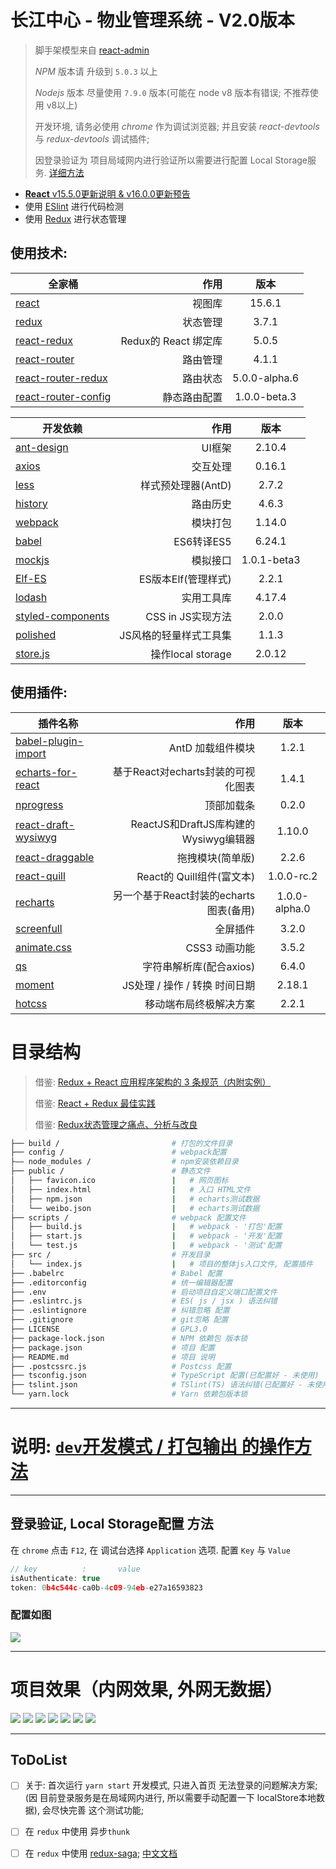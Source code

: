 # 长江中心 - 物业管理系统 - V2.0版本

> 脚手架模型来自 [react-admin](https://github.com/yezihaohao/react-admin)
>
> *NPM* 版本请 升级到 `5.0.3` 以上
>
> *Nodejs* 版本 尽量使用 `7.9.0` 版本(可能在 node v8 版本有错误; 不推荐使用 v8以上)
>
> 开发环境, 请务必使用 *chrome* 作为调试浏览器; 并且安装 *react-devtools* 与 *redux-devtools* 调试插件;
>
> 因登录验证为 项目局域网内进行验证所以需要进行配置 Local Storage服务. [详细方法](#auth)

* [**React** v15.5.0更新说明 & v16.0.0更新预告](https://zhuanlan.zhihu.com/p/26250968)
* 使用 [ESlint](http://eslint.cn/) 进行代码检测
* 使用 [Redux](http://cn.redux.js.org/) 进行状态管理

## 使用技术:
| 全家桶                                                 | 作用                |  版本   |
| --------                                              | -----:              | :----:  |
| [react](https://facebook.github.io/react/)            | 视图库              | 15.6.1  |
| [redux](http://cn.redux.js.org/)                      | 状态管理             | 3.7.1  |
| [react-redux](http://cn.redux.js.org/docs/react-redux/index.html)                      | Redux的 React 绑定库             | 5.0.5  |
| [react-router](https://reacttraining.cn/)             | 路由管理            |  4.1.1 |
| [react-router-redux](https://github.com/ReactTraining/react-router/tree/master/packages/react-router-redux)       | 路由状态            |  5.0.0-alpha.6 |
| [react-router-config](https://github.com/ReactTraining/react-router/tree/master/packages/react-router-config)     | 静态路由配置            |  1.0.0-beta.3 |


| 开发依赖                                               | 作用                |  版本   |
| --------                                              | -----:              | :----:  |
| [ant-design](https://ant.design/index-cn)              | UI框架              | 2.10.4  |
| [axios](https://github.com/mzabriskie/axios)          | 交互处理            |  0.16.1  |
| [less](http://www.bootcss.com/p/lesscss/)             | 样式预处理器(AntD)  |  2.7.2  |
| [history](https://github.com/reacttraining/history)   | 路由历史  |  4.6.3  |
| [webpack](https://doc.webpack-china.org/)             | 模块打包            | 1.14.0  |
| [babel](http://babeljs.cn/)                           | ES6转译ES5          |  6.24.1  |
| [mockjs](http://mockjs.com/)                          | 模拟接口            |  1.0.1-beta3  |
| [Elf-ES]()                                            | ES版本Elf(管理样式) | 2.2.1 |
| [lodash](https://wizardforcel.gitbooks.io/lodash-doc-45/content/)   | 实用工具库  |  4.17.4  |
| [styled-components](https://www.styled-components.com/)   | CSS in JS实现方法  |  2.0.0  |
| [polished](https://polished.js.org/)   | JS风格的轻量样式工具集  |  1.1.3  |
| [store.js](https://github.com/marcuswestin/store.js)   | 操作local storage  |  2.0.12  |

## 使用插件:
| 插件名称                                                                     | 作用                                           |   版本  |
| --------                                                                     | -----:                                        | :-----: |
| [babel-plugin-import](https://github.com/ant-design/babel-plugin-import)     | AntD 加载组件模块                              | 1.2.1  |
| [echarts-for-react](https://github.com/hustcc/echarts-for-react)             | 基于React对echarts封装的可视化图表              | 1.4.1  |
| [nprogress](https://github.com/rstacruz/nprogress)                           | 顶部加载条                                     | 0.2.0  |
| [react-draft-wysiwyg](https://github.com/jpuri/react-draft-wysiwyg)          | ReactJS和DraftJS库构建的Wysiwyg编辑器          | 1.10.0  |
| [react-draggable](https://github.com/mzabriskie/react-draggable)             | 拖拽模块(简单版)                               | 2.2.6  |
| [react-quill](https://github.com/zenoamaro/react-quill)                      | React的 Quill组件(富文本)                      | 1.0.0-rc.2  |
| [recharts](https://github.com/recharts/recharts)                             | 另一个基于React封装的echarts图表(备用)          | 1.0.0-alpha.0  |
| [screenfull](https://github.com/sindresorhus/screenfull.js)                  | 全屏插件                                       | 3.2.0  |
| [animate.css](https://daneden.github.io/animate.css/)                        | CSS3 动画功能                                  | 3.5.2  |
| [qs](https://github.com/ljharb/qs)                                           | 字符串解析库(配合axios)                         | 6.4.0  |
| [moment](https://momentjs.com/)                                              | JS处理 / 操作 / 转换 时间日期                   | 2.18.1  |
| [hotcss](https://github.com/imochen/hotcss)                                  | 移动端布局终极解决方案                          | 2.2.1 |

# 目录结构
> 借鉴: [Redux + React 应用程序架构的 3 条规范（内附实例）](https://zhuanlan.zhihu.com/p/21490605)
>
> 借鉴: [React + Redux 最佳实践](https://github.com/sorrycc/blog/issues/1)
>
> 借鉴: [Redux状态管理之痛点、分析与改良](https://segmentfault.com/a/1190000009540007)

```bash
├── build /                         # 打包的文件目录
├── config /                        # webpack配置
├—— node_modules /                  # npm安装依赖目录
├── public /                        # 静态文件
│   ├── favicon.ico                 |   # 网页图标
│   ├── index.html                  |   # 入口 HTML文件
│   ├── npm.json                    |   # echarts测试数据
│   └── weibo.json                  |   # echarts测试数据
├── scripts /                       # webpack 配置文件
│   ├── build.js                    |   # webpack - '打包'配置
│   ├── start.js                    |   # webpack - '开发'配置
│   └── test.js                     |   # webpack - '测试'配置
├── src /                           # 开发目录
│   └── index.js                    |   # 项目的整体js入口文件, 配置插件
├── .babelrc                        # Babel 配置
├── .editorconfig                   # 统一编辑器配置
├── .env                            # 启动项目自定义端口配置文件
├── .eslintrc.js                    # ES( js / jsx ) 语法纠错
├── .eslintignore                   # 纠错忽略 配置
├── .gitignore                      # git忽略 配置
├── LICENSE                         # GPL3.0
├── package-lock.json               # NPM 依赖包 版本锁
├── package.json                    # 项目 配置
├── README.md                       # 项目 说明
├── .postcssrc.js                   # Postcss 配置
├── tsconfig.json                   # TypeScript 配置(已配置好 - 未使用)
├── tslint.json                     # TSlint(TS) 语法纠错(已配置好 - 未使用)
└── yarn.lock                       # Yarn 依赖包版本锁
```

***

# 说明: [`dev`开发模式 / 打包输出 的操作方法](./docs/打包输出&开发模式.md)

***

## 登录验证, Local Storage配置 方法

在 `chrome` 点击 `F12`, 在 调试台选择 `Application` 选项. 配置 `Key` 与 `Value`

```js
// key          :       value
isAuthenticate: true
token: 0b4c544c-ca0b-4c09-94eb-e27a16593823
```

### **配置如图**

![](./docs/Auth.png)

***

# **项目效果（内网效果, 外网无数据）**

![](./docs/1.png)
![](./docs/2.jpg)
![](./docs/3.jpg)
![](./docs/4.jpg)
![](./docs/5.jpg)
![](./docs/6.jpg)
![](./docs/7.jpg)

***

## **ToDoList**
- [ ] 关于: 首次运行 `yarn start` 开发模式, 只进入首页 无法登录的问题解决方案;(因 目前登录服务是在局域网内进行, 所以需要手动配置一下 localStore本地数据), 会尽快完善 这个测试功能;
- [ ] 在 `redux` 中使用 异步`thunk`
- [ ] 在 `redux` 中使用 [redux-saga](https://github.com/redux-saga/redux-saga); [中文文档](http://leonshi.com/redux-saga-in-chinese/)

